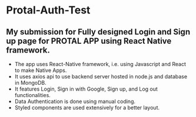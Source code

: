# Protal-Auth-Test
## My submission for Fully designed Login and Sign up page for PROTAL APP using React Native framework.

- The app uses React-Native framework, i.e. using Javascript and React to make Native Apps.
- It uses axios api to use backend server hosted in node.js and database in MongoDB.
- It features Login, Sign in with Google, Sign up, and Log out functionalities.
- Data Authentication is done using manual coding.
- Styled components are used extensively for a better layout.
